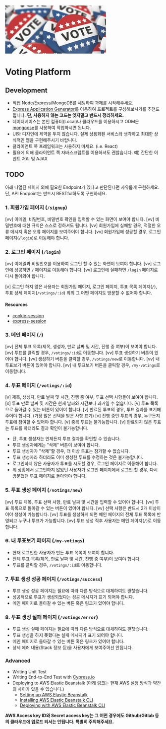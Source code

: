 ![Voting](/voting.jpeg)

# Voting Platform

## Development

- 직접 Node/Express/MongoDB를 세팅하여 과제를 시작해주세요.
- [Express Application Generator](https://expressjs.com/en/starter/generator.html)를 이용하여 프로젝트를 구성해보시기를 추천드립니다. **단, 사용하지 않는 코드는 잊지말고 반드시 정리하세요.**
- 데이터베이스는 본인 컴퓨터(Local)나 클라우드를 이용하시고 ODM은 [mongoose](https://mongoosejs.com/docs/connections.html)를 사용하여 작업하시면 됩니다.
- UI와 디자인에 제약을 두지 않습니다. 실제 상용화된 서비스라 생각하고 최대한 상식적인 웹을 구현해주시기 바랍니다.
- 클라이언트 쪽 프레임워크는 사용하지 마세요. (i.e. React)
- 필요에 의해 클라이언트 쪽 자바스크립트를 이용하셔도 괜찮습니다. 예) 간단한 이벤트 처리 및 AJAX

## TODO

아래 나열된 페이지 외에 필요한 Endpoint가 있다고 판단된다면 자유롭게 구현하세요. 단, API Endpoint는 반드시 RESTful하도록 구현하세요.

### 1. 회원가입 페이지 (`/signup`)

[vv] 이메일, 비밀번호, 비밀번호 확인을 입력할 수 있는 화면이 보여야 합니다.
[vv] 비밀번호에 대한 규칙은 스스로 정하셔도 됩니다.
[vv] 회원가입에 실패할 경우, 적절한 오류 메시지 혹은 오류 페이지를 보여주어야 합니다.
[vv] 회원가입에 성공할 경우, 로그인 페이지(`/login`)로 이동해야 합니다.

### 2. 로그인 페이지 (`/login`)

[vv] 이메일과 비밀번호를 이용하여 로그인 할 수 있는 화면이 보여야 합니다.
[vv] 로그인에 성공하면 `/` 페이지로 이동해야 합니다.
[vv] 로그인에 실패하면 `/login` 페이지로 다시 돌아와야 합니다.

[v] 로그인 하지 않은 사용자는 회원가입 페이지, 로그인 페이지, 투표 목록 페이지(`/`), 투표 상세 페이지(`/votings/:id`) 외의 그 어떤 페이지도 방문할 수 없어야 합니다.

#### Resources

- [cookie-session](https://expressjs.com/en/resources/middleware/cookie-session.html)
- [express-session](https://expressjs.com/en/resources/middleware/session.html)

### 3. 메인 페이지 (`/`)

[vv] 전체 투표 목록(제목, 생성자, 만료 날짜 및 시간, 진행 중 여부)이 보여야 합니다.
[vv] 투표를 클릭할 경우, `/votings/:id`로 이동합니다.
[vv] 투표 생성하기 버튼이 있어야 합니다.
[vv] 생성하기 버튼을 클릭할 경우, `/votings/new`로 이동합니다.
[vv] 내 투표보기 버튼이 있어야 합니다.
[vv] 내 투표보기 버튼을 클릭할 경우, `/my-votings`로 이동합니다.

### 4. 투표 페이지 (`/votings/:id`)

[v] 제목, 생성자, 만료 날짜 및 시간, 진행 중 여부, 투표 선택 사항들이 보여야 합니다.
[x] 투표 만료 날짜 및 시간은 현재 날짜와 시간보다 과거일 수 없습니다.
[v] 투표 목록으로 돌아갈 수 있는 버튼이 있어야 합니다.
[v] 만료된 투표의 경우, 투표 결과를 표기해주어야 합니다. (가장 많은 선택을 받은 사항 표기)
[v] 진행 중인 투표의 경우, 누구든지 투표에 참여할 수 있어야 합니다.
[v] 중복 투표는 불가능합니다.
[v] 만료되지 않은 투표는 투표를 하더라도 결과 확인이 불가능합니다.

- 단, 투표 생성자는 언제든지 투표 결과를 확인할 수 있습니다.
- 투표 생성자에게는 "삭제" 버튼이 보여야 합니다.
- 투표 생성자가 "삭제"할 경우, 더 이상 투표는 참가할 수 없습니다.
- 투표 생성자라 하더라도 이미 생성한 투표를 수정하는 것은 불가능합니다.
- 로그인하지 않은 사용자가 투표를 시도할 경우, 로그인 페이지로 이동해야 합니다.
- 위 상황에서 로그인하지 않았던 사용자가 로그인 페이지에서 로그인 할 경우, 다시 방문했던 투표 페이지로 돌아와야 합니다.

### 5. 투표 생성 페이지 (`/votings/new`)

[vv] 투표 제목, 투표 선택 사항, 만료 날짜 및 시간을 입력할 수 있어야 합니다.
[vv] 투표 목록으로 돌아갈 수 있는 버튼이 있어야 합니다.
[vv] 선택 사항은 반드시 2개 이상이어야 생성이 가능합니다.
[vv] 투표를 생성하게 되면 메인 페이지의 전체 투표 목록에 반영되고 누구나 투표가 가능합니다.
[vv] 투표 생성 직후 사용자는 메인 페이지(`/`)로 이동합니다.

### 6. 내 투표보기 페이지 (`/my-votings`)

- 현재 로그인한 사용자가 만든 투표 목록이 보여야 합니다.
- 전체 투표 목록(제목, 만료 날짜 및 시간, 진행 중 여부)이 보여야 합니다.
- 투표를 클릭할 경우, `/votings/:id`로 이동합니다.

### 7. 투표 생성 성공 페이지 (`/votings/success`)

- 투표 생성 성공 페이지는 필요에 따라 다른 방식으로 대체하여도 괜찮습니다.
- 성공적으로 투표가 생성되었다는 성공 메시지가 표기 되어야 합니다.
- 메인 페이지로 돌아갈 수 있는 버튼 혹은 링크가 있어야 합니다.

### 8. 투표 생성 실패 페이지 (`/votings/error`)

- 투표 생성 실패 페이지는 필요에 따라 다른 방식으로 대체하여도 괜찮습니다.
- 투표 생성을 하지 못했다는 실패 메시지가 표기 되어야 합니다.
- 메인 페이지로 돌아갈 수 있는 버튼 혹은 링크가 있어야 합니다.
- 상세 에러 내용(Stack 정보 등)을 사용자에게 보여주어선 안됩니다.

### Advanced

- Writing Unit Test
- Writing End-to-End Test with [Cypress.io](https://www.cypress.io/)
- Deploying to AWS Elastic Beanstalk (아래 링크는 현재 AWS 설정 방식과 약간의 차이가 있을 수 있습니다.)
  - [Setting up AWS Elastic Beanstalk](https://github.com/vanilla-coding/deploy-with-aws-eb-and-circleci/wiki/Setting-up-AWS-Elastic-Beanstalk)
  - [Installing AWS Elastic Beanstalk CLI](https://github.com/vanilla-coding/deploy-with-aws-eb-and-circleci/wiki/Installing-Elastic-Beanstalk-CLI)
  - [Deploying with AWS Elastic Beanstalk CLI](https://github.com/vanilla-coding/deploy-with-aws-eb-and-circleci/wiki/Deploying-with-Elastic-Beanstalk-CLI)

**AWS Access key ID와 Secret access key는 그 어떤 경우에도 Github/Gitlab 등의 클라우드에 업로드 되서는 안됩니다. 특별히 주의해주세요.**
